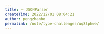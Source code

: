 ```yaml
---
title: ➖ JSONParser
createTime: 2022/12/01 08:04:21
author: pengzhanbo
permalink: /note/type-challenges/uq8lphwe/
---
```

